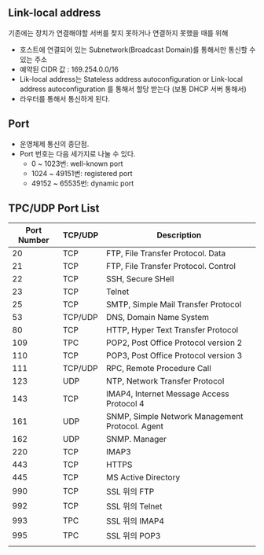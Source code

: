 ## Link-local address
기존에는 장치가 연결해야할 서버를 찾지 못하거나 연결하지 못했을 때를 위해
* 호스트에 연결되어 있는 Subnetwork(Broadcast Domain)를 통해서만 통신할 수 있는 주소
* 예약된 CIDR 값 : 169.254.0.0/16
* Lik-local address는 Stateless address autoconfiguration or Link-local address autoconfiguration 를 통해서 할당 받는다 (보통 DHCP 서버 통해서)
* 라우터를 통해서 통신하게 된다.



## Port
* 운영체제 통신의 종단점.
* Port 번호는 다음 세가지로 나눌 수 있다.
    * 0 ~ 1023번: well-known port
    * 1024 ~ 49151번: registered port
    * 49152 ~ 65535번: dynamic port


## TPC/UDP Port List
| Port Number | TCP/UDP | Description                                     |
| ----------- | ------- | ----------------------------------------------- |
| 20          | TCP     | FTP, File Transfer Protocol. Data               |
| 21          | TCP     | FTP, File Transfer Protocol. Control            |
| 22          | TCP     | SSH, Secure SHell                               |
| 23          | TCP     | Telnet                                          |
| 25          | TCP     | SMTP, Simple Mail Transfer Protocol             |
| 53          | TCP/UDP | DNS, Domain Name System                         |
| 80          | TCP     | HTTP, Hyper Text Transfer Protocol              |
| 109         | TPC     | POP2, Post Office Protocol version 2            |
| 110         | TCP     | POP3, Post Office Protocol version 3            |
| 111         | TCP/UDP | RPC, Remote Procedure Call                      |
| 123         | UDP     | NTP, Network Transfer Protocol                  |
| 143         | TCP     | IMAP4, Internet Message Access Protocol 4       |
| 161         | UDP     | SNMP, Simple Network Management Protocol. Agent |
| 162         | UDP     | SNMP. Manager                                   |
| 220         | TCP     | IMAP3                                           |
| 443         | TCP     | HTTPS                                           |
| 445         | TCP     | MS Active Directory                             |
| 990         | TCP     | SSL 위의 FTP                                    |
| 992         | TCP     | SSL 위의 Telnet                                 |
| 993         | TPC     | SSL 위의 IMAP4                                  |
| 995         | TPC     | SSL 위의 POP3                                   |
|             |         |                                                 |

